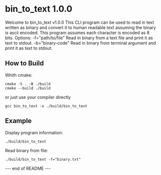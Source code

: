 bin_to_text 1.0.0
===============
Welcome to bin_to_text v1.0.0
This CLI program can be used to read in text written as binary and convert it to human readable text assuming the binary is ascii encoded.
This program assumes each character is encoded as 8 bits.
Options:
  -f="path/to/file"    Read in binary from a text file and print it as text to stdout.
  -b="binary-code"     Read in binary from terminal argument and print it as text to stdout.

How to Build
------------
Whith cmake:
```
cmake -S . -B ./build
cmake --build ./build
```
or just use your compiler directly
```
gcc bin_to_text -o ./build/bin_to_text
```

Example
-------
Display program information:
```
./build/bin_to_text
```
Read binary from file:
```
./build/bin_to_text -f="binary.txt"
```
--- end of README ---
